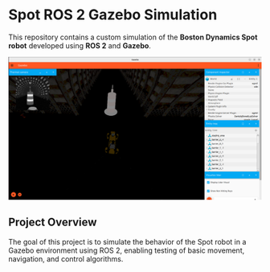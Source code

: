 # Spot ROS 2 Gazebo Simulation

This repository contains a custom simulation of the **Boston Dynamics Spot robot** developed using **ROS 2** and **Gazebo**.

![Spot Robot in Gazebo](https://github.com/manoj5121/spot-ros2-gazebo-simulation/blob/master/Screenshot%20from%202025-05-12%2021-11-43.png?raw=true)

## Project Overview
The goal of this project is to simulate the behavior of the Spot robot in a Gazebo environment using ROS 2, enabling testing of basic movement, navigation, and control algorithms.
